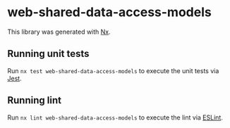 # web-shared-data-access-models

This library was generated with [Nx](https://nx.dev).

## Running unit tests

Run `nx test web-shared-data-access-models` to execute the unit tests via [Jest](https://jestjs.io).

## Running lint

Run `nx lint web-shared-data-access-models` to execute the lint via [ESLint](https://eslint.org/).

